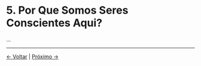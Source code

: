 # 5. Por Que Somos Seres Conscientes Aqui?

...

---
<div class="navigation-links">
<a href="04_O_Papel_da_Consciência.md" class="nav-link prev-link">← Voltar</a> | <a href="06_Nossa_Tarefa_Real.md" class="nav-link next-link">Próximo →</a>
</div>
